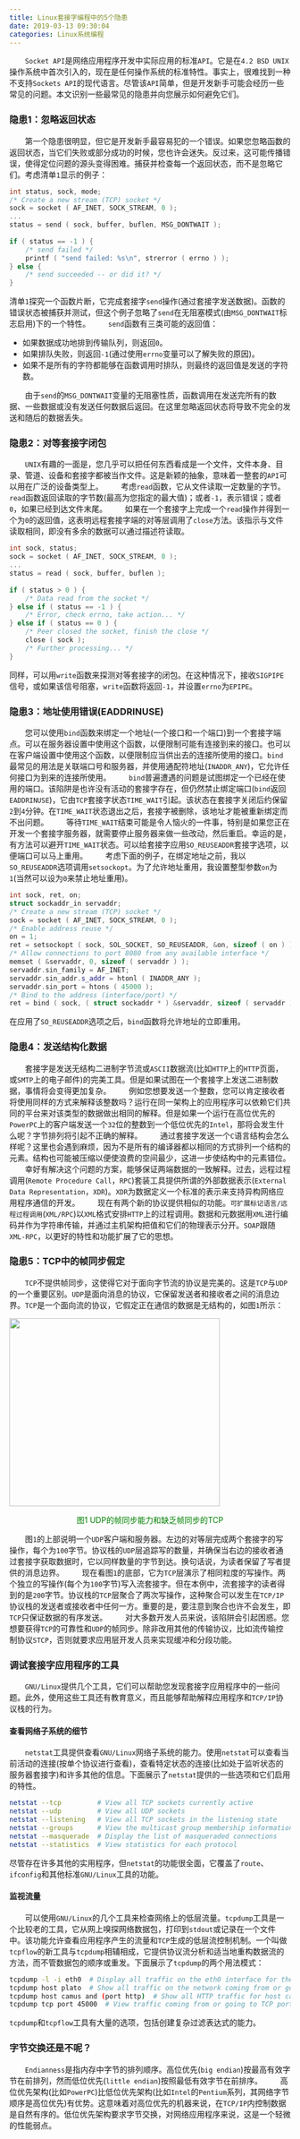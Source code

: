 ```yaml
---
title: Linux套接字编程中的5个隐患
date: 2019-03-13 09:30:04
categories: Linux系统编程
---
```

&emsp;&emsp;`Socket API`是网络应用程序开发中实际应用的标准`API`。它是在`4.2 BSD UNIX`操作系统中首次引入的，现在是任何操作系统的标准特性。事实上，很难找到一种不支持`Sockets API`的现代语言。尽管该`API`简单，但是开发新手可能会经历一些常见的问题。本文识别一些最常见的隐患并向您展示如何避免它们。

### 隐患1：忽略返回状态

&emsp;&emsp;第一个隐患很明显，但它是开发新手最容易犯的一个错误。如果您忽略函数的返回状态，当它们失败或部分成功的时候，您也许会迷失。反过来，这可能传播错误，使得定位问题的源头变得困难。捕获并检查每一个返回状态，而不是忽略它们。考虑清单`1`显示的例子：

``` cpp
int status, sock, mode;
/* Create a new stream (TCP) socket */
sock = socket ( AF_INET, SOCK_STREAM, 0 );
...
status = send ( sock, buffer, buflen, MSG_DONTWAIT );
​
if ( status == -1 ) {
    /* send failed */
    printf ( "send failed: %s\n", strerror ( errno ) );
} else {
    /* send succeeded -- or did it? */
}
```

清单`1`探究一个函数片断，它完成套接字`send`操作(通过套接字发送数据)。函数的错误状态被捕获并测试，但这个例子忽略了`send`在无阻塞模式(由`MSG_DONTWAIT`标志启用)下的一个特性。
&emsp;&emsp;`send`函数有三类可能的返回值：

- 如果数据成功地排到传输队列，则返回`0`。
- 如果排队失败，则返回`-1`(通过使用`errno`变量可以了解失败的原因)。
- 如果不是所有的字符都能够在函数调用时排队，则最终的返回值是发送的字符数。

&emsp;&emsp;由于`send`的`MSG_DONTWAIT`变量的无阻塞性质，函数调用在发送完所有的数据、一些数据或没有发送任何数据后返回。在这里忽略返回状态将导致不完全的发送和随后的数据丢失。

### 隐患2：对等套接字闭包

&emsp;&emsp;`UNIX`有趣的一面是，您几乎可以把任何东西看成是一个文件，文件本身、目录、管道、设备和套接字都被当作文件。这是新颖的抽象，意味着一整套的`API`可以用在广泛的设备类型上。
&emsp;&emsp;考虑`read`函数，它从文件读取一定数量的字节。`read`函数返回读取的字节数(最高为您指定的最大值)；或者`-1`，表示错误；或者`0`，如果已经到达文件末尾。
&emsp;&emsp;如果在一个套接字上完成一个`read`操作并得到一个为`0`的返回值，这表明远程套接字端的对等层调用了`close`方法。该指示与文件读取相同，即没有多余的数据可以通过描述符读取。

``` cpp
int sock, status;
sock = socket ( AF_INET, SOCK_STREAM, 0 );
...
status = read ( sock, buffer, buflen );
​
if ( status > 0 ) {
    /* Data read from the socket */
} else if ( status == -1 ) {
    /* Error, check errno, take action... */
} else if ( status == 0 ) {
    /* Peer closed the socket, finish the close */
    close ( sock );
    /* Further processing... */
}
```

同样，可以用`write`函数来探测对等套接字的闭包。在这种情况下，接收`SIGPIPE`信号，或如果该信号阻塞，`write`函数将返回`-1`，并设置`errno`为`EPIPE`。

### 隐患3：地址使用错误(EADDRINUSE)

&emsp;&emsp;您可以使用`bind`函数来绑定一个地址(一个接口和一个端口)到一个套接字端点。可以在服务器设置中使用这个函数，以便限制可能有连接到来的接口。也可以在客户端设置中使用这个函数，以便限制应当供出去的连接所使用的接口。`bind`最常见的用法是关联端口号和服务器，并使用通配符地址(`INADDR_ANY`)，它允许任何接口为到来的连接所使用。
&emsp;&emsp;`bind`普遍遭遇的问题是试图绑定一个已经在使用的端口。该陷阱是也许没有活动的套接字存在，但仍然禁止绑定端口(`bind`返回`EADDRINUSE`)，它由`TCP`套接字状态`TIME_WAIT`引起。该状态在套接字关闭后约保留`2`到`4`分钟。在`TIME_WAIT`状态退出之后，套接字被删除，该地址才能被重新绑定而不出问题。
&emsp;&emsp;等待`TIME_WAIT`结束可能是令人恼火的一件事，特别是如果您正在开发一个套接字服务器，就需要停止服务器来做一些改动，然后重启。幸运的是，有方法可以避开`TIME_WAIT`状态。可以给套接字应用`SO_REUSEADDR`套接字选项，以便端口可以马上重用。
&emsp;&emsp;考虑下面的例子，在绑定地址之前，我以`SO_REUSEADDR`选项调用`setsockopt`。为了允许地址重用，我设置整型参数`on`为`1`(当然可以设为`0`来禁止地址重用)。

``` cpp
int sock, ret, on;
struct sockaddr_in servaddr;
/* Create a new stream (TCP) socket */
sock = socket ( AF_INET, SOCK_STREAM, 0 );
/* Enable address reuse */
on = 1;
ret = setsockopt ( sock, SOL_SOCKET, SO_REUSEADDR, &on, sizeof ( on ) );
/* Allow connections to port 8080 from any available interface */
memset ( &servaddr, 0, sizeof ( servaddr ) );
servaddr.sin_family = AF_INET;
servaddr.sin_addr.s_addr = htonl ( INADDR_ANY );
servaddr.sin_port = htons ( 45000 );
/* Bind to the address (interface/port) */
ret = bind ( sock, ( struct sockaddr * ) &servaddr, sizeof ( servaddr ) );
```

在应用了`SO_REUSEADDR`选项之后，`bind`函数将允许地址的立即重用。

### 隐患4：发送结构化数据

&emsp;&emsp;套接字是发送无结构二进制字节流或`ASCII`数据流(比如`HTTP`上的`HTTP`页面，或`SMTP`上的电子邮件)的完美工具。但是如果试图在一个套接字上发送二进制数据，事情将会变得更加复杂。
&emsp;&emsp;例如您想要发送一个整数，您可以肯定接收者将使用同样的方式来解释该整数吗？运行在同一架构上的应用程序可以依赖它们共同的平台来对该类型的数据做出相同的解释。但是如果一个运行在高位优先的`PowerPC`上的客户端发送一个`32`位的整数到一个低位优先的`Intel`，那将会发生什么呢？字节排列将引起不正确的解释。
&emsp;&emsp;通过套接字发送一个`C`语言结构会怎么样呢？这里也会遇到麻烦，因为不是所有的编译器都以相同的方式排列一个结构的元素。结构也可能被压缩以便使浪费的空间最少，这进一步使结构中的元素错位。
&emsp;&emsp;幸好有解决这个问题的方案，能够保证两端数据的一致解释。过去，远程过程调用(`Remote Procedure Call`，`RPC`)套装工具提供所谓的外部数据表示(`External Data Representation`，`XDR`)。`XDR`为数据定义一个标准的表示来支持异构网络应用程序通信的开发。
&emsp;&emsp;现在有两个新的协议提供相似的功能。`可扩展标记语言/远程过程调用`(`XML/RPC`)以`XML`格式安排`HTTP`上的过程调用。数据和元数据用`XML`进行编码并作为字符串传输，并通过主机架构把值和它们的物理表示分开。`SOAP`跟随`XML-RPC`，以更好的特性和功能扩展了它的思想。

### 隐患5：TCP中的帧同步假定

&emsp;&emsp;`TCP`不提供帧同步，这使得它对于面向字节流的协议是完美的。这是`TCP`与`UDP`的一个重要区别。`UDP`是面向消息的协议，它保留发送者和接收者之间的消息边界。`TCP`是一个面向流的协议，它假定正在通信的数据是无结构的，如图`1`所示：

<img src="./Linux套接字编程中的5个隐患/1.png" height="336" width="377">

<p align="center" style="color:green">图1 UDP的帧同步能力和缺乏帧同步的TCP</p>

&emsp;&emsp;图`1`的上部说明一个`UDP`客户端和服务器。左边的对等层完成两个套接字的写操作，每个为`100`字节。协议栈的`UDP`层追踪写的数量，并确保当右边的接收者通过套接字获取数据时，它以同样数量的字节到达。换句话说，为读者保留了写者提供的消息边界。
&emsp;&emsp;现在看图`1`的底部，它为`TCP`层演示了相同粒度的写操作。两个独立的写操作(每个为`100`字节)写入流套接字。但在本例中，流套接字的读者得到的是`200`字节。协议栈的`TCP`层聚合了两次写操作，这种聚合可以发生在`TCP/IP`协议栈的发送者或接收者中任何一方。重要的是，要注意到聚合也许不会发生，即`TCP`只保证数据的有序发送。
&emsp;&emsp;对大多数开发人员来说，该陷阱会引起困惑。您想要获得`TCP`的可靠性和`UDP`的帧同步。除非改用其他的传输协议，比如流传输控制协议`STCP`，否则就要求应用层开发人员来实现缓冲和分段功能。

### 调试套接字应用程序的工具

&emsp;&emsp;`GNU/Linux`提供几个工具，它们可以帮助您发现套接字应用程序中的一些问题。此外，使用这些工具还有教育意义，而且能够帮助解释应用程序和`TCP/IP`协议栈的行为。

#### 查看网络子系统的细节

&emsp;&emsp;`netstat`工具提供查看`GNU/Linux`网络子系统的能力。使用`netstat`可以查看当前活动的连接(按单个协议进行查看)，查看特定状态的连接(比如处于监听状态的服务器套接字)和许多其他的信息。下面展示了`netstat`提供的一些选项和它们启用的特性。

``` bash
netstat --tcp         # View all TCP sockets currently active
netstat --udp         # View all UDP sockets
netstat --listening   # View all TCP sockets in the listening state
netstat --groups      # View the multicast group membership information
netstat --masquerade  # Display the list of masqueraded connections
netstat --statistics  # View statistics for each protocol
```

尽管存在许多其他的实用程序，但`netstat`的功能很全面，它覆盖了`route`、`ifconfig`和其他标准`GNU/Linux`工具的功能。

#### 监视流量

&emsp;&emsp;可以使用`GNU/Linux`的几个工具来检查网络上的低层流量。`tcpdump`工具是一个比较老的工具，它从网上嗅探网络数据包，打印到`stdout`或记录在一个文件中。该功能允许查看应用程序产生的流量和`TCP`生成的低层流控制机制。一个叫做`tcpflow`的新工具与`tcpdump`相辅相成，它提供协议流分析和适当地重构数据流的方法，而不管数据包的顺序或重发。下面展示了`tcpdump`的两个用法模式：

``` bash
tcpdump -l -i eth0  # Display all traffic on the eth0 interface for the local host
tcpdump host plato  # Show all traffic on the network coming from or going to host plato
tcpdump host camus and (port http)  # Show all HTTP traffic for host camus
tcpdump tcp port 45000  # View traffic coming from or going to TCP port 45000 on the local host
```

`tcpdump`和`tcpflow`工具有大量的选项，包括创建复杂过滤表达式的能力。

### 字节交换还是不呢？

&emsp;&emsp;`Endianness`是指内存中字节的排列顺序。高位优先(`big endian`)按最高有效字节在前排列，然而低位优先(`little endian`)按照最低有效字节在前排序。
&emsp;&emsp;高位优先架构(比如`PowerPC`)比低位优先架构(比如`Intel`的`Pentium`系列，其网络字节顺序是高位优先)有优势。这意味着对高位优先的机器来说，在`TCP/IP`内控制数据是自然有序的。低位优先架构要求字节交换，对网络应用程序来说，这是一个轻微的性能弱点。